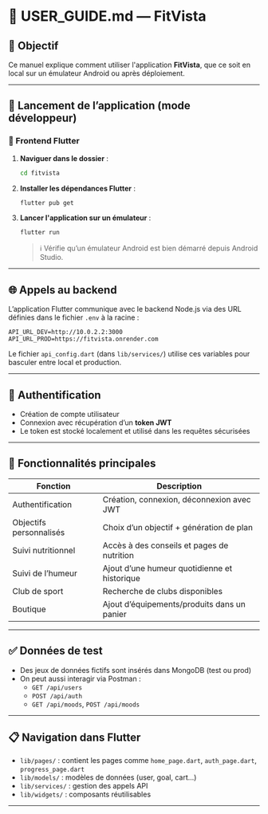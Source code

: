 # 📱 USER_GUIDE.md — FitVista

## 🎯 Objectif
Ce manuel explique comment utiliser l'application **FitVista**, que ce soit en local sur un émulateur Android ou après déploiement.

---

## 🏁 Lancement de l’application (mode développeur)

### 📱 Frontend Flutter

1. **Naviguer dans le dossier** :
   ```bash
   cd fitvista
   ```

2. **Installer les dépendances Flutter** :
   ```bash
   flutter pub get
   ```

3. **Lancer l'application sur un émulateur** :
   ```bash
   flutter run
   ```
   > ℹ️ Vérifie qu’un émulateur Android est bien démarré depuis Android Studio.

---

## 🌐 Appels au backend

L’application Flutter communique avec le backend Node.js via des URL définies dans le fichier `.env` à la racine :

```env
API_URL_DEV=http://10.0.2.2:3000
API_URL_PROD=https://fitvista.onrender.com
```

Le fichier `api_config.dart` (dans `lib/services/`) utilise ces variables pour basculer entre local et production.

---

## 🔐 Authentification

- Création de compte utilisateur
- Connexion avec récupération d’un **token JWT**
- Le token est stocké localement et utilisé dans les requêtes sécurisées

---

## 🧩 Fonctionnalités principales

| Fonction                | Description                                                               |
|-------------------------|---------------------------------------------------------------------------|
| Authentification        | Création, connexion, déconnexion avec JWT                                 |
| Objectifs personnalisés | Choix d’un objectif + génération de plan                                  |
| Suivi nutritionnel      | Accès à des conseils et pages de nutrition                                |
| Suivi de l’humeur       | Ajout d’une humeur quotidienne et historique                              |
| Club de sport           | Recherche de clubs disponibles  |
| Boutique                | Ajout d’équipements/produits dans un panier                               |
                      

---

## ✅ Données de test

- Des jeux de données fictifs sont insérés dans MongoDB (test ou prod)
- On peut aussi interagir via Postman :
    - `GET /api/users`
    - `POST /api/auth`
    - `GET /api/moods`, `POST /api/moods`

---

## 📋 Navigation dans Flutter

- `lib/pages/` : contient les pages comme `home_page.dart`, `auth_page.dart`, `progress_page.dart`
- `lib/models/` : modèles de données (user, goal, cart...)
- `lib/services/` : gestion des appels API
- `lib/widgets/` : composants réutilisables

---


